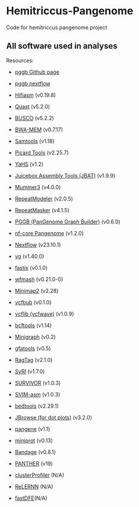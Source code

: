 # Hemitriccus-Pangenome
Code for hemitriccus pangenome project 


## All software used in analyses

Resources:
- [pggb Github page](https://github.com/pangenome/pggb)
- [pggb nextflow](https://nf-co.re/pangenome/1.0.0/)


- [Hifiasm](https://github.com/chhylp123/hifiasm) (v0.19.8)
- [Quast](https://quast.sourceforge.net/docs/manual.html) (v5.2.0)
- [BUSCO](https://busco.ezlab.org) (v5.2.2)
- [BWA-MEM](https://github.com/lh3/bwa) (v0.7.17)
- [Samtools](http://www.htslib.org) (v1.18)
- [Picard Tools](https://broadinstitute.github.io/picard/) (v2.25.7)
- [YaHS](https://github.com/c-zhou/yahs) (v1.2)
- [Juicebox Assembly Tools (JBAT)](https://github.com/aidenlab/Juicebox) (v1.9.9)
- [Mummer3](https://github.com/marbl/MUMmer3) (v4.0.0)
- [RepeatModeler](https://github.com/Dfam-consortium/RepeatModeler) (v2.0.5)
- [RepeatMasker](https://www.repeatmasker.org) (v4.1.5)
- [PGGB (PanGenome Graph Builder)](https://github.com/pangenome/pggb) (v0.6.0)
- [nf-core Pangenome](https://nf-co.re/pangenome/1.0.0/) (v1.2.0)
- [Nextflow](https://www.nextflow.io) (v23.10.1)
- [vg](https://github.com/vgteam/vg) (v1.40.0)
- [fastix](https://github.com/ekg/fastix) (v0.1.0)
- [wfmash](https://github.com/waveygang/wfmash) (v0.21.0-0)
- [Minimap2](https://github.com/lh3/minimap2) (v2.28)
- [vcfbub](https://github.com/pangenome/vcfbub) (v0.1.0)
- [vcflib (vcfwave)](https://github.com/vcflib/vcflib) (v1.0.9)
- [bcftools](https://samtools.github.io/bcftools/bcftools.html) (v1.14)
- [Minigraph](https://github.com/lh3/minigraph) (v0.2)
- [gfatools](https://github.com/lh3/gfatools) (v0.5)
- [RagTag](https://github.com/malonge/RagTag) (v2.1.0)
- [SyRI](https://github.com/schneebergerlab/syri) (v1.7.0)
- [SURVIVOR](https://github.com/fritzsedlazeck/SURVIVOR) (v1.0.3)
- [SVIM-asm](https://github.com/eldariont/svim-asm) (v1.0.3)
- [bedtools](https://bedtools.readthedocs.io) (v2.29.1)
- [JBrowse (for dot plots)](https://jbrowse.org/jb2/docs/user_guides/dotplot_view/) (v3.2.0)
- [pangene](https://github.com/lh3/pangene) (v1.1)
- [miniprot](https://github.com/lh3/miniprot) (v0.13)
- [Bandage](https://rrwick.github.io/Bandage/) (v0.8.1)
- [PANTHER](https://geneontology.org) (v19)
- [clusterProfiler](https://guangchuangyu.github.io/software/clusterProfiler/) (N/A)
- [ReLERNN](https://github.com/kr-colab/ReLERNN) (N/A)
- [fastDFE](https://github.com/Sendrowski/fastDFE)(N/A)
